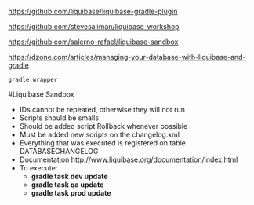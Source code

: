 https://github.com/liquibase/liquibase-gradle-plugin

https://github.com/stevesaliman/liquibase-workshop

https://github.com/salerno-rafael/liquibase-sandbox

https://dzone.com/articles/managing-your-database-with-liquibase-and-gradle

`gradle wrapper`

#Liquibase Sandbox
- IDs cannot be repeated, otherwise they will not run
- Scripts should be smalls
- Should be added script Rollback whenever possible
- Must be added new scripts on the changelog.xml
- Everything that was executed is registered on table DATABASECHANGELOG
- Documentation http://www.liquibase.org/documentation/index.html
- To execute:
	* <b>gradle task dev update</b>
	* <b>gradle task qa update</b>
	* <b>gradle task prod update</b>	
